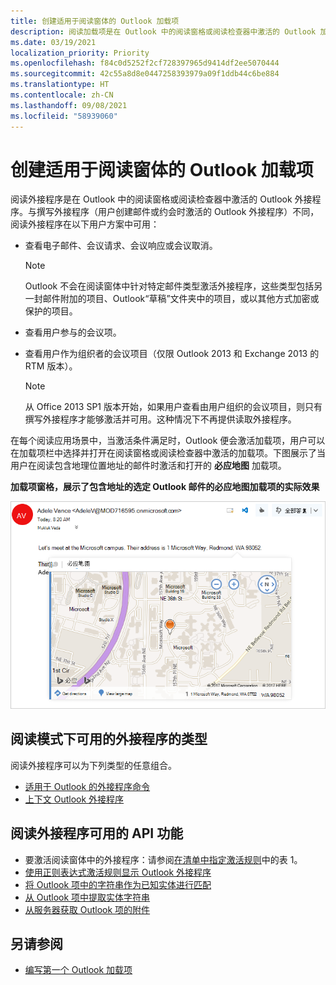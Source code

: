 ```yaml
---
title: 创建适用于阅读窗体的 Outlook 加载项
description: 阅读加载项是在 Outlook 中的阅读窗格或阅读检查器中激活的 Outlook 加载项。
ms.date: 03/19/2021
localization_priority: Priority
ms.openlocfilehash: f84c0d5252f2cf728397965d9414df2ee5070444
ms.sourcegitcommit: 42c55a8d8e0447258393979a09f1ddb44c6be884
ms.translationtype: HT
ms.contentlocale: zh-CN
ms.lasthandoff: 09/08/2021
ms.locfileid: "58939060"
---
```

# <a name="create-outlook-add-ins-for-read-forms"></a>创建适用于阅读窗体的 Outlook 加载项

阅读外接程序是在 Outlook 中的阅读窗格或阅读检查器中激活的 Outlook 外接程序。与撰写外接程序（用户创建邮件或约会时激活的 Outlook 外接程序）不同，阅读外接程序在以下用户方案中可用：

- 查看电子邮件、会议请求、会议响应或会议取消。

   > [!NOTE]
   > Outlook 不会在阅读窗体中针对特定邮件类型激活外接程序，这些类型包括另一封邮件附加的项目、Outlook“草稿”文件夹中的项目，或以其他方式加密或保护的项目。

- 查看用户参与的会议项。

- 查看用户作为组织者的会议项目（仅限 Outlook 2013 和 Exchange 2013 的 RTM 版本）。

   > [!NOTE]
   > 从 Office 2013 SP1 版本开始，如果用户查看由用户组织的会议项目，则只有撰写外接程序才能够激活并可用。这种情况下不再提供读取外接程序。

在每个阅读应用场景中，当激活条件满足时，Outlook 便会激活加载项，用户可以在加载项栏中选择并打开在阅读窗格或阅读检查器中激活的加载项。下图展示了当用户在阅读包含地理位置地址的邮件时激活和打开的 **必应地图** 加载项。

**加载项窗格，展示了包含地址的选定 Outlook 邮件的必应地图加载项的实际效果**

![Outlook 中的 Bing 地图邮件应用。](../images/outlook-detected-entity-card.png)

## <a name="types-of-add-ins-available-in-read-mode"></a>阅读模式下可用的外接程序的类型

阅读外接程序可以为下列类型的任意组合。

- [适用于 Outlook 的外接程序命令](add-in-commands-for-outlook.md)
- [上下文 Outlook 外接程序](contextual-outlook-add-ins.md)

## <a name="api-features-available-to-read-add-ins"></a>阅读外接程序可用的 API 功能

- 要激活阅读窗体中的外接程序：请参阅[在清单中指定激活规则](activation-rules.md#specify-activation-rules-in-a-manifest)中的表 1。
- [使用正则表达式激活规则显示 Outlook 外接程序](use-regular-expressions-to-show-an-outlook-add-in.md)
- [将 Outlook 项中的字符串作为已知实体进行匹配](match-strings-in-an-item-as-well-known-entities.md)
- [从 Outlook 项中提取实体字符串](extract-entity-strings-from-an-item.md)
- [从服务器获取 Outlook 项的附件](get-attachments-of-an-outlook-item.md)

## <a name="see-also"></a>另请参阅

- [编写第一个 Outlook 加载项](../quickstarts/outlook-quickstart.md)
